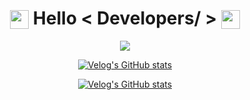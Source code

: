 <div align="center">

<h1 align="center">
	<img src="https://emoji.slack-edge.com/T0172CCPGUW/party-blob/d7253707fa13e9ee.gif" width=30px style="vertical-align: top; margin-top: 4px"/>
		Hello < Developers/ > 
	<img src="https://emoji.slack-edge.com/T0172CCPGUW/party-blob/d7253707fa13e9ee.gif" width=30px style="vertical-align: top; margin-top: 4px"/>
</h1>  

<a href="https://github.com/Hosik-github">
		<img src=https://img.shields.io/badge/hosik-GitHub-%2324292e.svg?&style=flat-square&logo=github&logoColor=white/>
	</a>
      
[![Velog's GitHub stats](https://velog-readme-stats.vercel.app/api/badge?name=hosickk)](https://velog.io/@hosickk) 

[![Velog's GitHub stats](https://velog-readme-stats.vercel.app/api/list?name=hosickk)](https://velog.io/@hosickk) 

</div>
